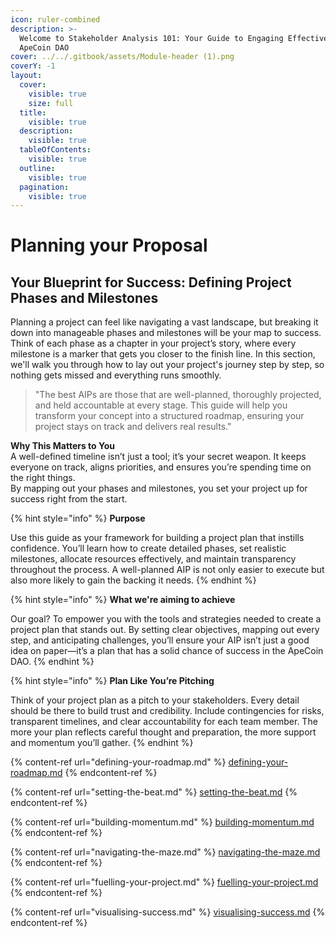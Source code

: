 ```yaml
---
icon: ruler-combined
description: >-
  Welcome to Stakeholder Analysis 101: Your Guide to Engaging Effectively in the
  ApeCoin DAO
cover: ../../.gitbook/assets/Module-header (1).png
coverY: -1
layout:
  cover:
    visible: true
    size: full
  title:
    visible: true
  description:
    visible: true
  tableOfContents:
    visible: true
  outline:
    visible: true
  pagination:
    visible: true
---
```


# Planning your Proposal

## **Your Blueprint for Success: Defining Project Phases and Milestones**

Planning a project can feel like navigating a vast landscape, but breaking it down into manageable phases and milestones will be your map to success. Think of each phase as a chapter in your project’s story, where every milestone is a marker that gets you closer to the finish line. In this section, we'll walk you through how to lay out your project's journey step by step, so nothing gets missed and everything runs smoothly.

> "The best AIPs are those that are well-planned, thoroughly projected, and held accountable at every stage. This guide will help you transform your concept into a structured roadmap, ensuring your project stays on track and delivers real results."

**Why This Matters to You**\
A well-defined timeline isn’t just a tool; it’s your secret weapon. It keeps everyone on track, aligns priorities, and ensures you’re spending time on the right things. \
By mapping out your phases and milestones, you set your project up for success right from the start.

{% hint style="info" %}
**Purpose**

Use this guide as your framework for building a project plan that instills confidence. You’ll learn how to create detailed phases, set realistic milestones, allocate resources effectively, and maintain transparency throughout the process. A well-planned AIP is not only easier to execute but also more likely to gain the backing it needs.
{% endhint %}

{% hint style="info" %}
**What we're aiming to achieve**&#x20;

Our goal? To empower you with the tools and strategies needed to create a project plan that stands out. By setting clear objectives, mapping out every step, and anticipating challenges, you’ll ensure your AIP isn’t just a good idea on paper—it’s a plan that has a solid chance of success in the ApeCoin DAO.
{% endhint %}

{% hint style="info" %}
**Plan Like You’re Pitching**

Think of your project plan as a pitch to your stakeholders. Every detail should be there to build trust and credibility. Include contingencies for risks, transparent timelines, and clear accountability for each team member. The more your plan reflects careful thought and preparation, the more support and momentum you’ll gather.
{% endhint %}

{% content-ref url="defining-your-roadmap.md" %}
[defining-your-roadmap.md](defining-your-roadmap.md)
{% endcontent-ref %}

{% content-ref url="setting-the-beat.md" %}
[setting-the-beat.md](setting-the-beat.md)
{% endcontent-ref %}

{% content-ref url="building-momentum.md" %}
[building-momentum.md](building-momentum.md)
{% endcontent-ref %}

{% content-ref url="navigating-the-maze.md" %}
[navigating-the-maze.md](navigating-the-maze.md)
{% endcontent-ref %}

{% content-ref url="fuelling-your-project.md" %}
[fuelling-your-project.md](fuelling-your-project.md)
{% endcontent-ref %}

{% content-ref url="visualising-success.md" %}
[visualising-success.md](visualising-success.md)
{% endcontent-ref %}
